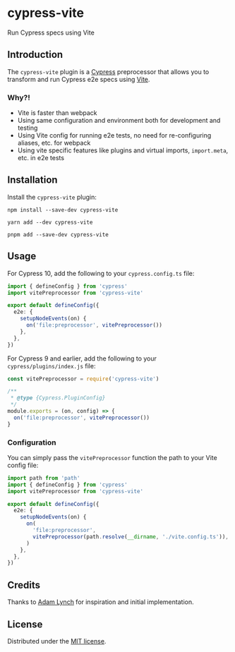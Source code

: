 # cypress-vite

Run Cypress specs using Vite

## Introduction

The `cypress-vite` plugin is a [Cypress](https://www.cypress.io/) preprocessor
that allows you to transform and run Cypress e2e specs using
[Vite](https://vitejs.dev/).

### Why?!

- Vite is faster than webpack
- Using same configuration and environment both for development and testing
- Using Vite config for running e2e tests, no need for re-configuring aliases,
  etc. for webpack
- Using vite specific features like plugins and virtual imports, `import.meta`,
  etc. in e2e tests

## Installation

Install the `cypress-vite` plugin:

```shell
npm install --save-dev cypress-vite

yarn add --dev cypress-vite

pnpm add --save-dev cypress-vite
```

## Usage

For Cypress 10, add the following to your `cypress.config.ts` file:

```typescript
import { defineConfig } from 'cypress'
import vitePreprocessor from 'cypress-vite'

export default defineConfig({
  e2e: {
    setupNodeEvents(on) {
      on('file:preprocessor', vitePreprocessor())
    },
  },
})
```

For Cypress 9 and earlier, add the following to your `cypress/plugins/index.js`
file:

```typescript
const vitePreprocessor = require('cypress-vite')

/**
 * @type {Cypress.PluginConfig}
 */
module.exports = (on, config) => {
  on('file:preprocessor', vitePreprocessor())
}
```

### Configuration

You can simply pass the `vitePreprocessor` function the path to your Vite config
file:

```typescript
import path from 'path'
import { defineConfig } from 'cypress'
import vitePreprocessor from 'cypress-vite'

export default defineConfig({
  e2e: {
    setupNodeEvents(on) {
      on(
        'file:preprocessor',
        vitePreprocessor(path.resolve(__dirname, './vite.config.ts')),
      )
    },
  },
})
```

## Credits

Thanks to
[Adam Lynch](https://github.com/adam-lynch/preprocess-cypress-tests-with-vite)
for inspiration and initial implementation.

## License

Distributed under the [MIT license](/LICENSE.md).
